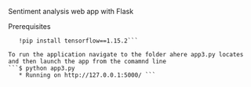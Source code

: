 Sentiment analysis web app with Flask

Prerequisites
```!pip install keras==2.3.1  
   !pip install tensorflow==1.15.2```

To run the application navigate to the folder ahere app3.py locates and then launch the app from the comamnd line 
```$ python app3.py  
   * Running on http://127.0.0.1:5000/ ```
